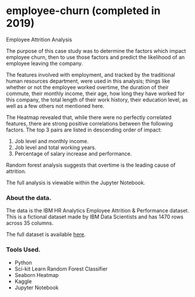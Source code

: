 # employee-churn (completed in 2019)
Employee Attrition Analysis

The purpose of this case study was to determine the factors which impact employee churn, then to use those factors and predict the likelihood of an employee leaving the company. 

The features involved with employment, and tracked by the traditional human resources department, were used in this analysis; things like whether or not the employee worked overtime, the duration of their commute, their monthly income, their age, how long they have worked for this company, the total length of their work history, their education level, as well as a few others not mentioned here.

The Heatmap revealed that, while there were no perfectly correlated features, there are strong positive correlations between the following factors. The top 3 pairs are listed in descending order of impact:

 1. Job level and monthly income.
 2. Job level and total working years.
 3. Percentage of salary increase and performance.

Random forest analysis suggests that overtime is the leading cause of attrition. 

The full analysis is viewable within the Jupyter Notebook.

### About the data.

The data is the IBM HR Analytics Employee Attrition & Performance dataset. This is a fictional dataset made by IBM Data Scientists and has 1470 rows across 35 columns.

The full dataset is available [here](https://www.kaggle.com/datasets/pavansubhasht/ibm-hr-analytics-attrition-dataset).

### Tools Used.

+ Python
+ Sci-kit Learn Random Forest Classifier
+ Seaborn Heatmap
+ Kaggle
+ Jupyter Notebook
